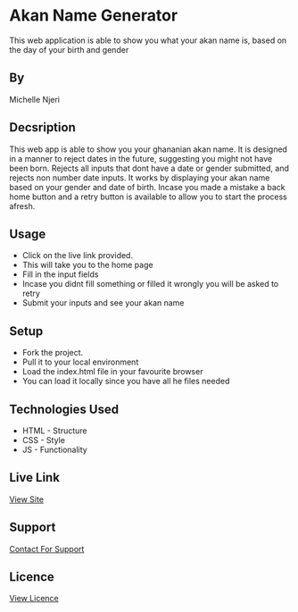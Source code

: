 #  Akan Name Generator
This web application  is able to show you what your akan name is, based on the day of your birth and gender

## By 
Michelle Njeri

## Decsription
This web app is able to show you your ghananian akan name. It is designed in a manner to reject dates in the future, suggesting you might not have been born. Rejects all inputs that dont have a date or gender submitted, and rejects non number date inputs. 
It works by displaying your akan name based on your gender and date of birth. Incase you made a mistake a back home button and a retry button is available to allow you to start the process afresh.

## Usage 
* Click on the live link provided.
* This will take you to the home page
* Fill in the input fields
* Incase you didnt fill something or filled it wrongly you will be asked to retry
* Submit your inputs and see your akan name

## Setup
* Fork the project.
* Pull it to your local environment 
* Load the index.html file in your favourite browser
* You can load it locally since you have all he files needed

## Technologies Used
- HTML - Structure
- CSS - Style
- JS - Functionality

## Live Link
[View Site](https://vantablanta.github.io/akan-name-generator/)

## Support 
[Contact For Support](https://github.com/vantablanta)

## Licence 
[View Licence](https://github.com/vantablanta/akan-name-generator/blob/master/LICENSE)

